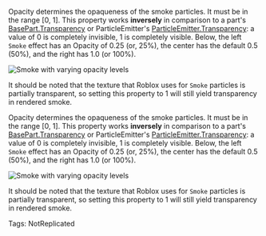 Opacity determines the opaqueness of the smoke particles. It must be in the range [0, 1]. This property works **inversely** in comparison to a part's [BasePart.Transparency](https://developer.roblox.com/api-reference/property/BasePart/Transparency) or ParticleEmitter's [ParticleEmitter.Transparency](https://developer.roblox.com/api-reference/property/ParticleEmitter/Transparency): a value of 0 is completely invisible, 1 is completely visible. Below, the left `Smoke` effect has an Opacity of 0.25 (or, 25%), the center has the default 0.5 (50%), and the right has 1.0 (or 100%).

![Smoke with varying opacity levels][1]

It should be noted that the texture that Roblox uses for `Smoke` particles is partially transparent, so setting this property to 1 will still yield transparency in rendered smoke.

[1]: https://developer.roblox.com/assets/blt40432eff6f9ab4f2/Smoke_Opacity.png
	
Opacity determines the opaqueness of the smoke particles. It must be in the range [0, 1]. This property works **inversely** in comparison to a part's [BasePart.Transparency](https://developer.roblox.com/api-reference/property/BasePart/Transparency) or ParticleEmitter's [ParticleEmitter.Transparency](https://developer.roblox.com/api-reference/property/ParticleEmitter/Transparency): a value of 0 is completely invisible, 1 is completely visible. Below, the left `Smoke` effect has an Opacity of 0.25 (or, 25%), the center has the default 0.5 (50%), and the right has 1.0 (or 100%).

![Smoke with varying opacity levels][1]

It should be noted that the texture that Roblox uses for `Smoke` particles is partially transparent, so setting this property to 1 will still yield transparency in rendered smoke.

[1]: https://developer.roblox.com/assets/blt40432eff6f9ab4f2/Smoke_Opacity.png

Tags: NotReplicated